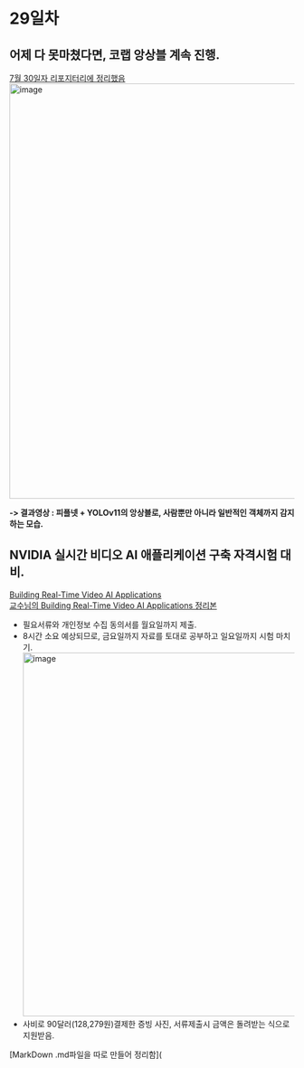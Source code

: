 # 29일차

## 어제 다 못마쳤다면, 코랩 앙상블 계속 진행.
[7월 30일자 리포지터리에 정리했음](https://github.com/audalsgh/20250730#2-%EC%95%99%EC%83%81%EB%B8%94-%EB%B0%A9%EC%8B%9D%EC%9C%BC%EB%A1%9C-%ED%94%BC%ED%94%8C%EB%84%B7--%ED%8A%B8%EB%9E%98%ED%94%BD%EB%84%B7--yolov11-%ED%86%B5%ED%95%A9%ED%95%B4%EB%B3%B4%EA%B8%B0)
<img width="1210" height="734" alt="image" src="https://github.com/user-attachments/assets/92fb1082-cc92-4b4e-a15a-e322399c8121" />

**-> 결과영상 : 피플넷 + YOLOv11의 앙상블로, 사람뿐만 아니라 일반적인 객체까지 감지하는 모습.**

## NVIDIA 실시간 비디오 AI 애플리케이션 구축 자격시험 대비.
[Building Real-Time Video AI Applications](https://learn.nvidia.com/courses/course?course_id=course-v1:DLI+S-IV-01+V1&unit=block-v1:DLI+S-IV-01+V1+type@vertical+block@67d7c59f99074da4a57220c9dfbfc980)<br>
[교수님의 Building Real-Time Video AI Applications 정리본](https://docs.google.com/document/d/1WUtXecVecKDd5b2omhBJMx-FiIq2zsVs_Fsetb5rdcE/edit?tab=t.0)
- 필요서류와 개인정보 수집 동의서를 월요일까지 제출.
- 8시간 소요 예상되므로, 금요일까지 자료를 토대로 공부하고 일요일까지 시험 마치기.
  <img width="1289" height="643" alt="image" src="https://github.com/user-attachments/assets/f1465166-1344-4ae7-92cc-c3ad7ce553e9" />
- 사비로 90달러(128,279원)결제한 증빙 사진, 서류제출시 금액은 돌려받는 식으로 지원받음.

[MarkDown .md파일을 따로 만들어 정리함](
